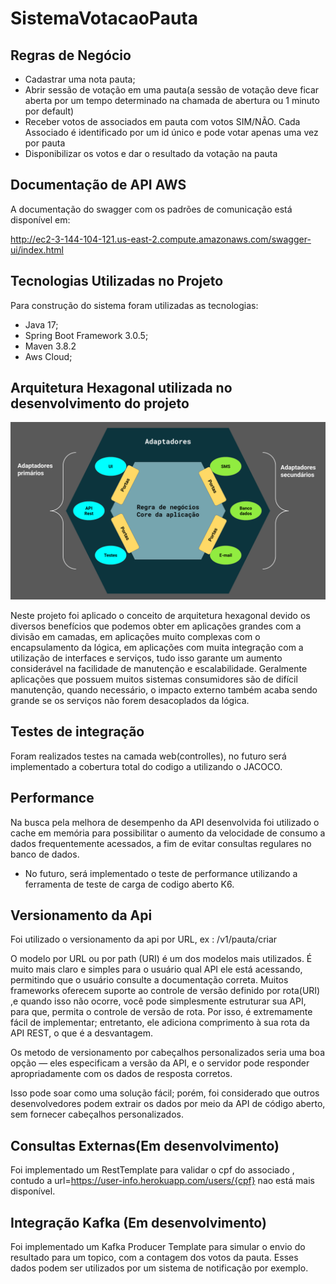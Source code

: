 # SistemaVotacaoPauta

## Regras de Negócio

- Cadastrar uma nota pauta;
- Abrir sessão de votação em uma pauta(a sessão de votação deve ficar aberta por um tempo determinado na chamada de abertura ou 1 minuto por default)
- Receber votos de associados em pauta com votos SIM/NÃO. Cada Associado é identificado por um id único e pode votar apenas uma vez por pauta
- Disponibilizar os votos e dar o resultado da votação na pauta

## Documentação de API AWS

A documentação do swagger com os padrões de comunicação está disponível em:

http://ec2-3-144-104-121.us-east-2.compute.amazonaws.com/swagger-ui/index.html

## Tecnologias Utilizadas no Projeto
Para construção do sistema foram utilizadas as tecnologias:
- Java 17;
- Spring Boot Framework 3.0.5;
- Maven 3.8.2
- Aws Cloud;


## Arquitetura Hexagonal utilizada no desenvolvimento do projeto

![img_1.png](img_1.png)

Neste projeto foi aplicado o conceito de arquitetura hexagonal devido os diversos benefícios que podemos obter
em aplicações grandes com a divisão em camadas, em aplicações muito complexas com o encapsulamento da lógica, em aplicações com muita integração com a utilização de interfaces e serviços, tudo isso garante um aumento considerável na facilidade de manutenção e escalabilidade.
Geralmente aplicações que possuem muitos sistemas consumidores são de difícil manutenção, quando necessário, o impacto externo também acaba sendo grande se os serviços não forem desacoplados da lógica.


## Testes de integração
Foram realizados testes na camada web(controlles), no futuro será implementado a cobertura total do codigo a utilizando o JACOCO.

## Performance 
Na busca pela melhora de desempenho da API desenvolvida foi utilizado o cache em memória para possibilitar o aumento da velocidade de consumo a dados frequentemente acessados, a fim de evitar consultas regulares no banco de dados.
- No futuro, será implementado o teste de performance utilizando a ferramenta de teste de carga de  codigo aberto K6.
## Versionamento da Api

Foi utilizado o versionamento da api por URL, ex : /v1/pauta/criar

O modelo por URL ou por path (URI) é um dos modelos mais utilizados. É muito mais claro e simples para o usuário qual API ele está acessando, permitindo que o usuário consulte a documentação correta.
Muitos frameworks oferecem suporte ao controle de versão definido por rota(URI) ,e quando isso não ocorre, você pode simplesmente estruturar sua API, para que, permita o controle de versão de rota. Por isso, é extremamente fácil de implementar; entretanto, ele adiciona comprimento à sua rota da API REST, o que é a desvantagem.

Os metodo de versionamento por cabeçalhos personalizados seria uma boa opção — eles especificam a versão da API, e o servidor pode responder apropriadamente com os dados de resposta corretos.

Isso pode soar como uma solução fácil; porém, foi considerado que outros desenvolvedores podem extrair os dados por meio da  API de código aberto, sem fornecer cabeçalhos personalizados.

## Consultas Externas(Em desenvolvimento)

Foi implementado um RestTemplate para validar o cpf do associado , contudo a url=https://user-info.herokuapp.com/users/{cpf} nao está mais disponível. 

## Integração Kafka (Em desenvolvimento)
Foi implementado um Kafka Producer Template para simular o envio do resultado para um topico, com a  contagem dos votos da pauta. Esses dados podem ser utilizados por um sistema de notificação por exemplo.